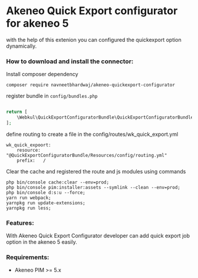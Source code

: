 # Akeneo Quick Export configurator for akeneo 5
with the help of this extenion you can configured the quickexport option dynamically.

### How to download and install the connector:

Install composer dependency

```shell
composer require navneetbhardwaj/akeneo-quickexport-configurator
```

register bundle in `config/bundles.php`

```php

return [
    \Webkul\QuickExportConfiguratorBundle\QuickExportConfiguratorBundle::class => ['all' => true],
];

```

define routing to create a file in the config/routes/wk_quick_export.yml

```dotenv
wk_quick_expoort:
    resource: "@QuickExportConfiguratorBundle/Resources/config/routing.yml"
    prefix:   /
```

Clear the cache and registered the route and js modules using commands

```shell
php bin/console cache:clear --env=prod;
php bin/console pim:installer:assets --symlink --clean --env=prod; 
php bin/console d:s:u --force;
yarn run webpack;
yarnpkg run update-extensions;
yarnpkg run less;
```

### Features:

With Akeneo Quick Export Configurator developer can add quick export job option in the akeneo 5 easily.  


### Requirements:

* Akeneo PIM >= 5.x
